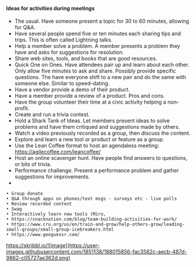 #### Ideas for activities during meetings
* The usual.  Have someone present a topic for 30 to 60 minutes, allowing for Q&A.
* Have several people spend five or ten minutes each sharing tips and trips.  This is often called Lightning talks.
* Help a member solve a problem.  A member presents a problem they have and asks for suggestions for resolution.
* Share web sites, tools, and books that are good resources.
* Quick One on Ones.  Have attendees pair up and learn about each other.  Only allow five minutes to ask and share.  Possibly provide specific questions.  The have everyone shift to a new pair and do the same with someone else.  Similar to speed-dating.
* Have a vendor provide a demo of their product.
* Have a member provide a review of a product.  Pros and cons.
* Have the group volunteer their time at a civic activity helping a non-profit.
* Create and run a trivia contest.
* Hold a Shark Tank of Ideas.  Let members present ideas to solve problems and have them critiqued and suggestions made by others.
* Watch a video previously recorded as a group, then discuss the content.
* Explore and learn a new tool or product or feature as a group.
* Use the Lean Coffee format to host an agendaless meeting: https://agilecoffee.com/leancoffee/
* Host an online scavenger hunt.  Have people find answers to questions, or bits of trivia.
* Performance challenge. Present a performance problem and gather suggestions for improvements.
* 
	
	• Group donate
	• Q&A through apps on phones/text msgs - surveys etc - live polls
	• Review recorded content
	• Swag
	• Interactively learn new tools (Miro, 
	• https://snacknation.com/blog/team-building-activities-for-work/
	• https://www.cru.org/us/en/train-and-grow/help-others-grow/leading-small-groups/small-group-icebreakers.html
	• https://www.geoguessr.com/
https://skribbl.io/![image](https://user-images.githubusercontent.com/1851138/188015856-fac3582c-aecb-487d-9862-c05727ae362d.png)
